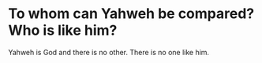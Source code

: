 # To whom can Yahweh be compared? Who is like him?

Yahweh is God and there is no other. There is no one like him.

